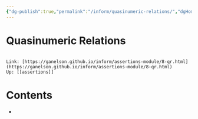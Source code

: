 ```yaml
---
{"dg-publish":true,"permalink":"/inform/quasinumeric-relations/","dgHomeLink":true,"dgPassFrontmatter":false}
---
```


# Quasinumeric Relations
```ad-info

Link: [https://ganelson.github.io/inform/assertions-module/8-qr.html](https://ganelson.github.io/inform/assertions-module/8-qr.html)
Up: [[assertions]]
```

# Contents
- 